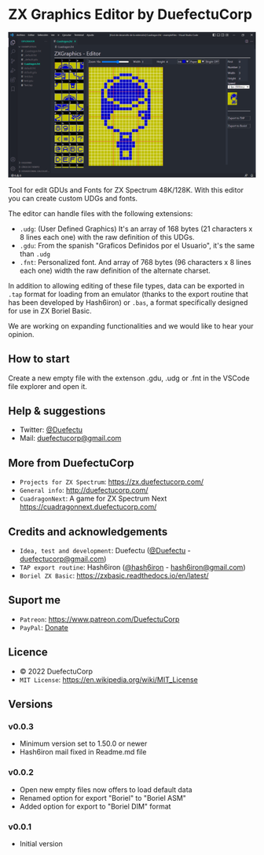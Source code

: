 # ZX Graphics Editor by DuefectuCorp

![ZX Graphics ](documentation/example.png)

Tool for edit GDUs and Fonts for ZX Spectrum 48K/128K. With this editor you can create custom UDGs and fonts.

The editor can handle files with the following extensions:

- `.udg`: (User Defined Graphics) It's an array of 168 bytes (21 characters x 8 lines each one) with the raw definition of this UDGs.
- `.gdu`: From the spanish "Graficos Definidos por el Usuario", it's the same than `.udg` 
- `.fnt`: Personalized font. And array of 768 bytes (96 characters x 8 lines each one) width the raw definition of the alternate charset.

In addition to allowing editing of these file types, data can be exported in `.tap` format for loading from an emulator (thanks to the export routine that has been developed by Hash6iron) or `.bas`, a format specifically designed for use in ZX Boriel Basic.

We are working on expanding functionalities and we would like to hear your opinion.

## How to start
Create a new empty file with the extenson .gdu, .udg or .fnt in the VSCode file explorer and open it.

## Help & suggestions
- Twitter: [@Duefectu](https://twitter.com/duefectu)
- Mail: duefectucorp@gmail.com

## More from DuefectuCorp
- `Projects for ZX Spectrum`: https://zx.duefectucorp.com/
- `General info`: http://duefectucorp.com/
- `CuadragonNext`: A game for ZX Spectrum Next https://cuadragonnext.duefectucorp.com/

## Credits and acknowledgements
- `Idea, test and development`:  Duefectu ([@Duefectu](https://twitter.com/duefectu) - duefectucorp@gmail.com)
- `TAP export routine`: Hash6iron ([@hash6iron](https://twitter.com/hash6iron) - hash6iron@gmail.com)
- `Boriel ZX Basic`: https://zxbasic.readthedocs.io/en/latest/

## Suport me
- `Patreon`: https://www.patreon.com/DuefectuCorp
- `PayPal`: [Donate](https://www.paypal.com/donate/?business=P379443S9HQKW&no_recurring=0&item_name=Support+ZX+DuefectuCorp&currency_code=EUR)

## Licence
- © 2022 DuefectuCorp
- `MIT License`: https://en.wikipedia.org/wiki/MIT_License

## Versions
### v0.0.3
- Minimum version set to 1.50.0 or newer
- Hash6iron mail fixed in Readme.md file
### v0.0.2
- Open new empty files now offers to load default data
- Renamed option for export "Boriel" to "Boriel ASM"
- Added option for export to "Boriel DIM" format
### v0.0.1
- Initial version
